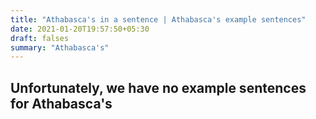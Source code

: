 ```yaml
---
title: "Athabasca's in a sentence | Athabasca's example sentences"
date: 2021-01-20T19:57:50+05:30
draft: falses
summary: "Athabasca's"
---
```

## Unfortunately, we have no example sentences for Athabasca's                 

